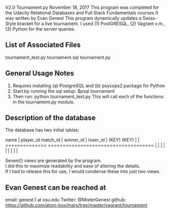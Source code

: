 V2.0  Tournament.py   November 18, 2017
This program was completed for the Udacity Relational Databases and Full Stack Fundamentals courses  It was written by Evan Genest  This program dynamically updates a Swiss-Style bracket for a live tournament. I used (1) PostGRESQL, (2) Vagrant v.m., (3) Python for the server queries.  

List of Associated Files
-----------------------
tournament_test.py
tournament.sql
tournament.py

General Usage Notes
-----------------------
1.  Requires installing (a) PostgreSQL and (b) psycops2 package for Python
2.  Start by running the sql setup:     $psql tournament
3.  Then run: python tournament_test.py  This will call each of the functions in the tournament.py module.



Description of the database
-----------------------

The database has two initial tables:

name | player_id      match_id  |  winner_id  |  loser_id 
		 | (KEY)      		(KEY)		  |  						| 
==============				====================================
		 |													|							|
		 |													|							|
		 |													|							|

Seven(!) views are generated by the program.   
I did this to maximize readability and ease of altering the details.  
If I had to release this for use, I would condense these into just two views.



Evan Genest can be reached at
-----------------------
email: genest.1 at osu.edu
Twitter: @MisterGenest
github: https://github.com/atom-box/mars/tree/master/vagrant/tournament 






